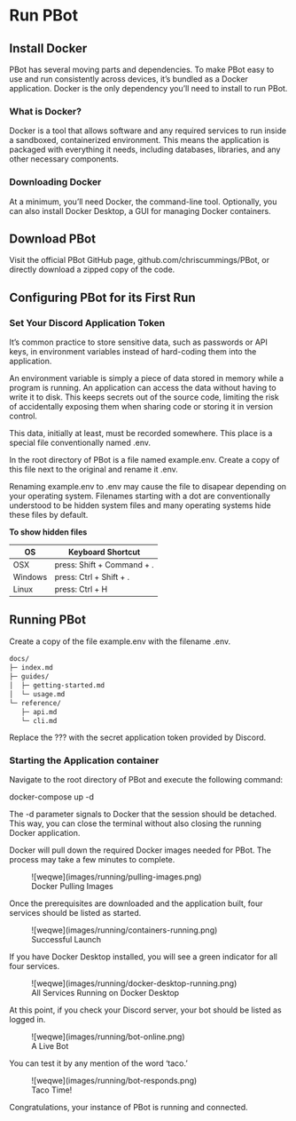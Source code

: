 # Run PBot

## Install Docker

PBot has several moving parts and dependencies. To make PBot easy to use and run consistently across devices, it’s bundled as a Docker application. Docker is the only dependency you’ll need to install to run PBot.

### What is Docker?

Docker is a tool that allows software and any required services to run inside a sandboxed, containerized environment. This means the application is packaged with everything it needs, including databases, libraries, and any other necessary components.

### Downloading Docker

At a minimum, you’ll need Docker, the command-line tool. Optionally, you can also install Docker Desktop, a GUI for managing Docker containers.

## Download PBot

Visit the official PBot GitHub page, github.com/chriscummings/PBot, or directly download a zipped copy of the code.

## Configuring PBot for its First Run

### Set Your Discord Application Token

It’s common practice to store sensitive data, such as passwords or API keys, in environment variables instead of hard-coding them into the application.

An environment variable is simply a piece of data stored in memory while a program is running. An application can access the data without having to write it to disk. This keeps secrets out of the source code, limiting the risk of accidentally exposing them when sharing code or storing it in version control.

This data, initially at least, must be recorded somewhere. This place is a special file conventionally named .env.

In the root directory of PBot is a file named example.env. Create a copy of this file next to the original and rename it .env.

Renaming example.env to .env may cause the file to disapear depending on your operating system. Filenames starting with a dot are conventionally understood to be hidden system files and many operating systems hide these files by default.



__To show hidden files__

| OS      | Keyboard Shortcut          |
| ------- | -------------------------- |
| OSX     | press: Shift + Command + . |
| Windows | press: Ctrl + Shift + .    |
| Linux   | press: Ctrl + H            |

## Running PBot

Create a copy of the file example.env with the filename .env.

```text
docs/
├─ index.md
├─ guides/
│  ├─ getting-started.md
│  └─ usage.md
└─ reference/
   ├─ api.md
   └─ cli.md
```

Replace the ??? with the secret application token provided by Discord.

### Starting the Application container

Navigate to the root directory of PBot and execute the following command:

docker-compose up -d

The -d parameter signals to Docker that the session should be detached. This way, you can close the terminal without also closing the running Docker application.

Docker will pull down the required Docker images needed for PBot. The process may take a few minutes to complete.

<figure markdown="span">
	![weqwe](images/running/pulling-images.png)
	<figcaption>
		Docker Pulling Images
    </figcaption>
</figure>

Once the prerequisites are downloaded and the application built, four services should be listed as started.

<figure markdown="span">
	![weqwe](images/running/containers-running.png)
	<figcaption>
		Successful Launch
    </figcaption>
</figure>

If you have Docker Desktop installed, you will see a green indicator for all four services.

<figure markdown="span">
	![weqwe](images/running/docker-desktop-running.png)
	<figcaption>
		All Services Running on Docker Desktop
    </figcaption>
</figure>

At this point, if you check your Discord server, your bot should be listed as logged in.

<figure markdown="span">
	![weqwe](images/running/bot-online.png)
	<figcaption>
		A Live Bot
    </figcaption>
</figure>

You can test it by any mention of the word ‘taco.’

<figure markdown="span">
	![weqwe](images/running/bot-responds.png)
	<figcaption>
		Taco Time!
    </figcaption>
</figure>

Congratulations, your instance of PBot is running and connected.
